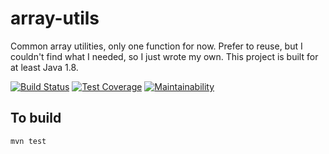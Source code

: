 # array-utils

Common array utilities, only one function for now. Prefer to reuse, but I 
 couldn't find what I needed, so I just wrote my own. This project is built for
 at least Java 1.8.

[![Build Status](https://travis-ci.com/roycetech/array-utils.svg?branch=master)](https://travis-ci.com/roycetech/array-utils)
[![Test Coverage](https://api.codeclimate.com/v1/badges/6330244f9f409c00e60c/test_coverage)](https://codeclimate.com/github/roycetech/array-utils/test_coverage)
[![Maintainability](https://api.codeclimate.com/v1/badges/6330244f9f409c00e60c/maintainability)](https://codeclimate.com/github/roycetech/array-utils/maintainability)


## To build

`mvn test`
